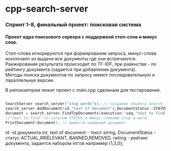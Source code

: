 # cpp-search-server
### Спринт 1-8, финальный проект: поисковая система 
#### Проект ядра поискового сервера с поддержкой стоп-слов и минус слов.  
Стоп-слова игнорируются при формировании запроса, минус-слова исключают из выдачи все документы где они встречаются.  
Ранжирование результата происходит по TF-IDF, при равенстве - по рейтингу документа (задается при добавлении документа).  
Методы поиска документов по запросу имеют последовательную и параллельнуе версии.  

В репоизитории лежит проект с main.cpp сделаным для тестирования.  
```cpp

SearchServer search_server("stop words"s); // создание обьекта search_server со стоп словам "stop words"
search_server.AddDocument(id,"text of document"s,DocumentStatus::STATUS,{raiting}) // добавление документов в поисковый сервер
document = search_server.FindTopDocuments(execution::seq,"text to find -stop -word"s,DocumentStatus::STATUS); // поиск документа содержащего  
//"text to find" со сатусом STATUS и минус словами stop и word
PrintDocument(document); // вывести найденый документ
```
id -id документа int, text of document - текст string, 
DocumentStatus - статус ACTUAL,IRRELEVANT, BANNED,REMOVED,
raiting - рейтинг документа, задается набором int'ов например:{1,3,0};
